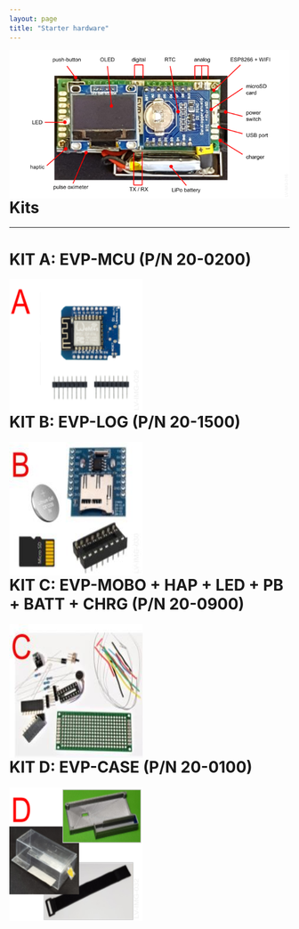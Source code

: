 ```yaml
---
layout: page
title: "Starter hardware"
---
```


<div>

<p><img style="float: left; margin-right: 500px;" src="/photos/LV-IMG-016 20-0000 Elvee Pulse v5 - Caracteristicas.png"></p>
<br/><br/>

</div>

----
<div>
<h1>Kits</h1>

---
<h1>KIT A: EVP-MCU (P/N 20-0200)</h1>
<img style="float: left; margin-right: 500px;" src="/photos/LV-IMG-029-v2 20-0200 kit A parts.png" height = 240px width = 240px>
<br/><br/>

---
<h1>KIT B: EVP-LOG (P/N 20-1500)</h1>
<img style="float: left; margin-right: 500px;" src="/photos/LV-IMG-030 20-1500 kit B parts.jpg" height = 240px width = 240px>
<br/><br/>
 

---
<h1>KIT C: EVP-MOBO + HAP + LED + PB + BATT + CHRG (P/N 20-0900)</h1>
<img style="float: left; margin-right: 500px;" src="/photos/LV-IMG-031 20-0900 kit C parts.jpg" height = 240px width = 240px>
<br/><br/>

---
<h1>KIT D: EVP-CASE (P/N 20-0100)</h1>
<img style="float: left; margin-right: 500px;" src="/photos/LV-IMG-032-v1 20-0100 kit D parts.png" height = 240px width = 240px>
<br/><br/>
</div>
